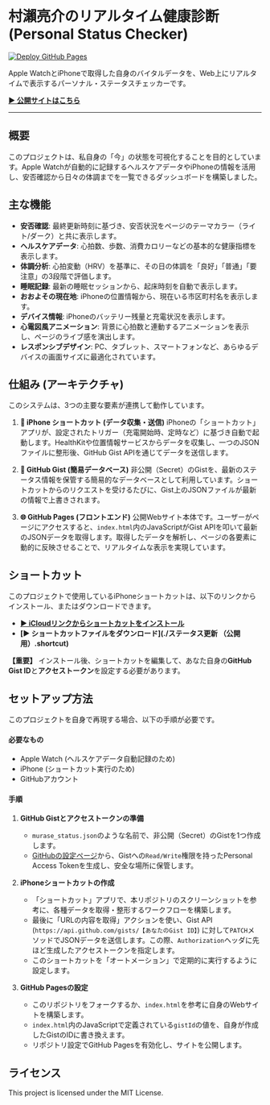 # 村瀨亮介のリアルタイム健康診断 (Personal Status Checker)

[![Deploy GitHub Pages](https://github.com/muraseryosuke/murase-status-checker/actions/workflows/pages/pages-build-deployment/badge.svg)](https://github.com/muraseryosuke/murase-status-checker/actions/workflows/pages/pages--build-deployment)

Apple WatchとiPhoneで取得した自身のバイタルデータを、Web上にリアルタイムで表示するパーソナル・ステータスチェッカーです。

**[▶︎ 公開サイトはこちら](https://muraseryosuke.github.io/murase-status-checker/)**

---

## 概要

このプロジェクトは、私自身の「今」の状態を可視化することを目的としています。Apple Watchが自動的に記録するヘルスケアデータやiPhoneの情報を活用し、安否確認から日々の体調までを一覧できるダッシュボードを構築しました。

## 主な機能

* **安否確認**: 最終更新時刻に基づき、安否状況をページのテーマカラー（ライト/ダーク）と共に表示します。
* **ヘルスケアデータ**: 心拍数、歩数、消費カロリーなどの基本的な健康指標を表示します。
* **体調分析**: 心拍変動（HRV）を基準に、その日の体調を「良好」「普通」「要注意」の3段階で評価します。
* **睡眠記録**: 最新の睡眠セッションから、起床時刻を自動で表示します。
* **おおよその現在地**: iPhoneの位置情報から、現在いる市区町村名を表示します。
* **デバイス情報**: iPhoneのバッテリー残量と充電状況を表示します。
* **心電図風アニメーション**: 背景に心拍数と連動するアニメーションを表示し、ページのライブ感を演出します。
* **レスポンシブデザイン**: PC、タブレット、スマートフォンなど、あらゆるデバイスの画面サイズに最適化されています。

## 仕組み (アーキテクチャ)

このシステムは、3つの主要な要素が連携して動作しています。

1.  **📲 iPhone ショートカット (データ収集・送信)**
    iPhoneの「ショートカット」アプリが、設定されたトリガー（充電開始時、定時など）に基づき自動で起動します。HealthKitや位置情報サービスからデータを収集し、一つのJSONファイルに整形後、GitHub Gist APIを通じてデータを送信します。

2.  **📄 GitHub Gist (簡易データベース)**
    非公開（Secret）のGistを、最新のステータス情報を保管する簡易的なデータベースとして利用しています。ショートカットからのリクエストを受けるたびに、Gist上のJSONファイルが最新の情報で上書きされます。

3.  **🌐 GitHub Pages (フロントエンド)**
    公開Webサイト本体です。ユーザーがページにアクセスすると、`index.html`内のJavaScriptがGist APIを叩いて最新のJSONデータを取得します。取得したデータを解析し、ページの各要素に動的に反映させることで、リアルタイムな表示を実現しています。

## ショートカット

このプロジェクトで使用しているiPhoneショートカットは、以下のリンクからインストール、またはダウンロードできます。

* **[▶︎ iCloudリンクからショートカットをインストール](https://www.icloud.com/shortcuts/36b86883d084465f9e2f56b69a3add3d)**
* **[▶︎ ショートカットファイルをダウンロード](./ステータス更新 （公開用）.shortcut)**

**【重要】**
インストール後、ショートカットを編集して、あなた自身の**GitHub Gist ID**と**アクセストークン**を設定する必要があります。

## セットアップ方法

このプロジェクトを自身で再現する場合、以下の手順が必要です。

#### 必要なもの
* Apple Watch (ヘルスケアデータ自動記録のため)
* iPhone (ショートカット実行のため)
* GitHubアカウント

#### 手順
1.  **GitHub Gistとアクセストークンの準備**
    * `murase_status.json`のような名前で、非公開（Secret）のGistを1つ作成します。
    * [GitHubの設定ページ](https://github.com/settings/tokens)から、Gistへの`Read/Write`権限を持ったPersonal Access Tokenを生成し、安全な場所に保管します。

2.  **iPhoneショートカットの作成**
    * 「ショートカット」アプリで、本リポジトリのスクリーンショットを参考に、各種データを取得・整形するワークフローを構築します。
    * 最後に「URLの内容を取得」アクションを使い、Gist API (`https://api.github.com/gists/【あなたのGist ID】`) に対して`PATCH`メソッドでJSONデータを送信します。この際、`Authorization`ヘッダに先ほど生成したアクセストークンを指定します。
    * このショートカットを「オートメーション」で定期的に実行するように設定します。

3.  **GitHub Pagesの設定**
    * このリポジトリをフォークするか、`index.html`を参考に自身のWebサイトを構築します。
    * `index.html`内のJavaScriptで定義されている`gistId`の値を、自身が作成したGistのIDに書き換えます。
    * リポジトリ設定でGitHub Pagesを有効化し、サイトを公開します。


## ライセンス

This project is licensed under the MIT License.
